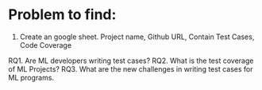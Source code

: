 # Problem to find:


1. Create an google sheet. Project name, Github URL, Contain Test Cases, Code Coverage

RQ1. Are ML developers writing test cases?
RQ2. What is the test coverage of ML Projects?
RQ3. What are the new challenges in writing test cases for ML programs.
